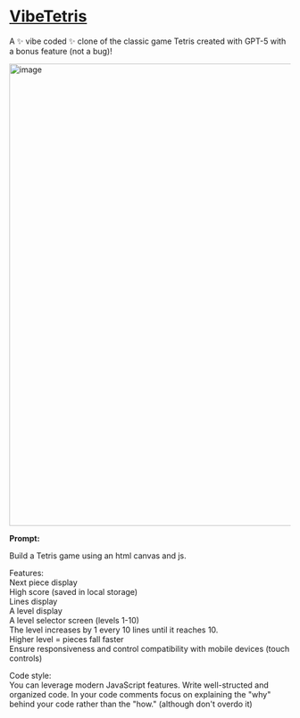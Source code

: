 # [VibeTetris](https://vibetetris.github.io)
A ✨ vibe coded ✨ clone of the classic game Tetris created with GPT-5 with a bonus feature (not a bug)!

<img width="1456" height="829" alt="image" src="https://github.com/user-attachments/assets/6e9b93ac-eca2-4be7-b323-f98fd3c3c63f" />


**Prompt:**

Build a Tetris game using an html canvas and js.

Features:  
Next piece display  
High score (saved in local storage)  
Lines display  
A level display  
A level selector screen (levels 1-10)  
The level increases by 1 every 10 lines until it reaches 10.  
Higher level = pieces fall faster  
Ensure responsiveness and control compatibility with mobile devices (touch controls)  
  
Code style:  
You can leverage modern JavaScript features. Write well-structed and organized code. In your code comments focus on explaining the "why" behind your code rather than the "how." (although don't overdo it)  

